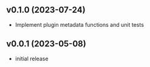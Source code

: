 v0.1.0 (2023-07-24)
-------------------

- Implement plugin metadata functions and unit tests

v0.0.1 (2023-05-08)
-------------------

- initial release
